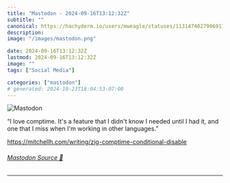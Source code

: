 ```yaml
---
title: "Mastodon - 2024-09-16T13:12:32Z"
subtitle: ""
canonical: https://hachyderm.io/users/mweagle/statuses/113147402790691142
description:
image: "/images/mastodon.png"

date: 2024-09-16T13:12:32Z
lastmod: 2024-09-16T13:12:32Z
image: ""
tags: ["Social Media"]

categories: ["mastodon"]
# generated: 2024-10-23T18:04:53-07:00
---
```

![Mastodon](/images/mastodon.png)

<p>“I love comptime. It&#39;s a feature that I didn&#39;t know I needed until I had it, and one that I miss when I&#39;m working in other languages.”</p><p><a href="https://mitchellh.com/writing/zig-comptime-conditional-disable" target="_blank" rel="nofollow noopener noreferrer" translate="no"><span class="invisible">https://</span><span class="ellipsis">mitchellh.com/writing/zig-comp</span><span class="invisible">time-conditional-disable</span></a></p>


###### [Mastodon Source 🐘](https://hachyderm.io/@mweagle/113147402790691142)

___
